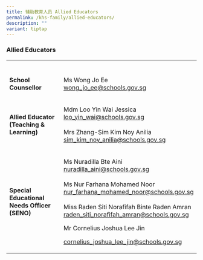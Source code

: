 ```yaml
---
title: 辅助教育人员 Allied Educators
permalink: /khs-family/allied-educators/
description: ""
variant: tiptap
---
```

<h3>Allied Educators</h3>
<table style="minWidth: 50px">
<colgroup>
<col>
<col>
</colgroup>
<tbody>
<tr>
<th rowspan="1" colspan="1">
<p></p>
</th>
<th rowspan="1" colspan="1">
<p></p>
</th>
</tr>
<tr>
<td rowspan="1" colspan="1">
<p><strong>School Counsellor</strong>
</p>
</td>
<td rowspan="1" colspan="1">
<p>Ms Wong Jo Ee
<br><a href="mailto:wong_jo_ee@schools.gov.sg" rel="noopener noreferrer nofollow" target="_blank">wong_jo_ee@schools.gov.sg</a>
</p>
</td>
</tr>
<tr>
<td rowspan="1" colspan="1">
<p><strong>Allied Educator (Teaching &amp; Learning)</strong>
</p>
</td>
<td rowspan="1" colspan="1">
<p>Mdm Loo Yin Wai Jessica
<br><a href="mailto:loo_yin_wai@schools.gov.sg" rel="noopener noreferrer nofollow" target="_blank">loo_yin_wai@schools.gov.sg</a> 
<br>
<br>Mrs Zhang-Sim Kim Noy Anilia
<br><a href="mailto:sim_kim_noy_anilia@schools.gov.sg" rel="noopener noreferrer nofollow" target="_blank">sim_kim_noy_anilia@schools.gov.sg</a>
</p>
</td>
</tr>
<tr>
<td rowspan="1" colspan="1">
<p><strong>Special Educational Needs Officer (SENO)</strong>
</p>
</td>
<td rowspan="1" colspan="1">
<p>Ms Nuradilla Bte Aini
<br><a href="mailto:nuradilla_aini@schools.gov.sg" rel="noopener noreferrer nofollow" target="_blank">nuradilla_aini@schools.gov.sg</a> 
<br>
<br>Ms Nur Farhana Mohamed Noor
<br><a href="mailto:nur_farhana_mohamed_noor@schools.gov.sg" rel="noopener noreferrer nofollow" target="_blank">nur_farhana_mohamed_noor@schools.gov.sg</a> 
<br>
<br>Miss Raden Siti Norafifah Binte Raden Amran
<br><a href="mailto:raden_siti_norafifah_amran@schools.gov.sg" rel="noopener noreferrer nofollow" target="_blank">raden_siti_norafifah_amran@schools.gov.sg</a>
</p>
<p></p>
<p>Mr Cornelius Joshua Lee Jin</p>
<p><a href="mailto:cornelius_joshua_lee_jin@schools.gov.sg" rel="noopener noreferrer nofollow" target="_blank">cornelius_joshua_lee_jin@schools.gov.sg</a>
</p>
</td>
</tr>
</tbody>
</table>
<p></p>